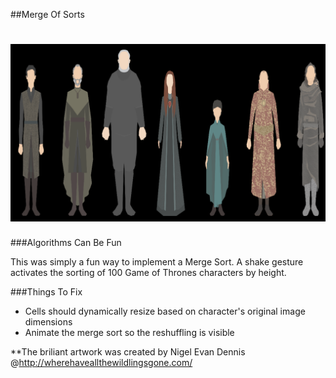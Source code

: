 ##Merge Of Sorts

![alt tag](MergeSort/GoTSort.png)
=====

###Algorithms Can Be Fun

This was simply a fun way to implement a Merge Sort. A shake gesture activates the sorting of 100 Game of Thrones characters by height.

###Things To Fix

- Cells should dynamically resize based on character's original image dimensions
- Animate the merge sort so the reshuffling is visible



**The briliant artwork was created by Nigel Evan Dennis @http://wherehaveallthewildlingsgone.com/



